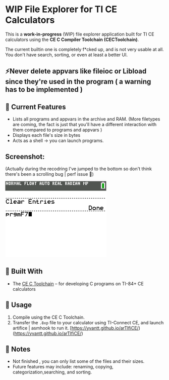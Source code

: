 # WIP File Explorer for TI CE Calculators

This is a **work-in-progress** (WIP) file explorer application built for TI CE calculators using the **CE C Compiler Toolchain (CECToolchain)**.

The current builtin one is completely f\*cked up, and is not very usable at all. You don't have search, sorting, or even at least a better UI.

## ⚡Never delete appvars like fileioc or Libload since they're used in the program ( a warning has to be implemented )


## 🚧 Current Features

- Lists all programs and appvars in the archive and RAM. (More filetypes are coming, the fact is just that you'll have a different interaction with them compared to programs and appvars )
- Displays each file's size in bytes
- Acts as a shell -> you can launch programs.

## Screenshot:

(Actually during the recodring I've jumped to the bottom so don't think there's been a scrolling bug | perf issue 🫡)

![image info](./screenshot.png)

## 🔧 Built With

- The [CE C Toolchain](https://github.com/CE-Programming/toolchain) – for developing C programs on TI-84+ CE calculators

## 📝 Usage

1. Compile using the CE C Toolchain.
2. Transfer the `.8xp` file to your calculator using TI-Connect CE, and launch artifice | asmhook to run it. [https://yvantt.github.io/arTIfiCE/)(https://yvantt.github.io/arTIfiCE/)

## 📌 Notes

- Not finished , you can only list some of the files and their sizes.
- Future features may include: renaming, copying, categorization,searching, and sorting.

